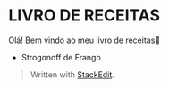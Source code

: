 ﻿# LIVRO DE RECEITAS

Olá! Bem vindo ao meu livro de receitas:wave:

 - Strogonoff de Frango
> Written with [StackEdit](https://stackedit.io/).
